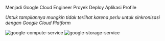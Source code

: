Menjadi Google Cloud Engineer
Proyek Deploy Aplikasi Profile

*Untuk tampilannya mungkin tidak terlihat karena perlu untuk sinkronisasi dengan Google Cloud Platform*


![google-compute-service](https://github.com/nata-beep16/Project-Bangkit2024/assets/118192080/de264a7c-a655-4ccd-a41d-91df5c76e57e)
![google-storage-service](https://github.com/nata-beep16/Project-Bangkit2024/assets/118192080/82f5c5b3-c07f-42dd-b86c-10db27e9660c)
